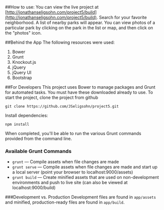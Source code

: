 ##How to use:
You can view the live project at [http://jonathanseligsohn.com/project5/build](http://jonathanseligsohn.com/project5/build).
Search for your favorite neighborhood. A list of nearby parks will appear.
You can view photos of a particular park by clicking on the park in the list or map, and then click on the "photos" icon.

##Behind the App
The following resources were used:
1. Bower
2. Grunt
3. Knockout.js
4. jQuery
5. jQuery UI
6. Bootstrap

##For Developers
This project uses Bower to manage packages and Grunt for automated tasks. You must have these downloaded already to use.
To start the project, clone the project from github

    git clone https://github.com/JSeligsohn/project5.git
Install dependencies:

    npm install
When completed, you'll be able to run the various Grunt commands provided from the command line.

### Available Grunt Commands

* `grunt` — Compile assets when file changes are made
* `grunt serve` — Compile assets when file changes are made and start up a local server (point your browser to localhost:9000/assets)
* `grunt build` — Create minified assets that are used on non-development environments and push to live site (can also be viewed at localhost:9000/build)

###Development vs. Production
Development files are found in `app/assets` and minified, production-ready files are found in `app/build`. 